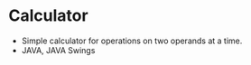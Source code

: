 # Calculator
<ul>
  <li>Simple calculator for operations on two operands at a time.</li>
  <li>JAVA, JAVA Swings</li>
</ul>
